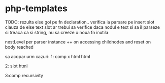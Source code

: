 # php-templates

TODO:
<slot></slot> rezulta else gol pe fn declaration.. verifica la parsare pe insert slot clauza de else
<component>text slot</component> ar trebui sa verifice daca nodul e text si sa il parseze si treaca ca si string, nu sa creeze o noua fn inutila


nestLevel per parser instance ++ on accessing childnodes and reset on body reached

sa acopar urm cazuri:
1: comp x
<comp1>
  <comp2>
  html
<comp2>
html

2: slot
<comp>
  <comp2>
  html
  
3:comp recursivity
